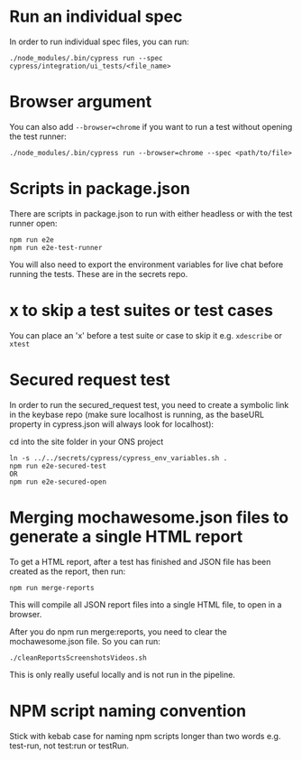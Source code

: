# Run an individual spec

In order to run individual spec files, you can run:

    ./node_modules/.bin/cypress run --spec cypress/integration/ui_tests/<file_name>

# Browser argument

You can also add `--browser=chrome` if you want to run a test without opening the test runner:

    ./node_modules/.bin/cypress run --browser=chrome --spec <path/to/file>
    
# Scripts in package.json

There are scripts in package.json to run with either headless or with the test runner open:

    npm run e2e
    npm run e2e-test-runner

You will also need to export the environment variables for live chat before running the tests. These are in the secrets
repo.

# x to skip a test suites or test cases
You can place an 'x' before a test suite or case to skip it e.g. `xdescribe` or `xtest`

# Secured request test
In order to run the secured_request test, you need to create a symbolic link in the keybase repo (make sure localhost is
running, as the baseURL property in cypress.json will always look for localhost):
    

cd into the site folder in your ONS project

    ln -s ../../secrets/cypress/cypress_env_variables.sh .
    npm run e2e-secured-test
    OR
    npm run e2e-secured-open
       
# Merging mochawesome.json files to generate a single HTML report
To get a HTML report, after a test has finished and JSON file has been created as the report, then run:

    npm run merge-reports
    
This will compile all JSON report files into a single HTML file, to open in a browser.

After you do npm run merge:reports, you need to clear the mochawesome.json file. So you can run:

    ./cleanReportsScreenshotsVideos.sh
    
This is only really useful locally and is not run in the pipeline.

# NPM script naming convention
Stick with kebab case for naming npm scripts longer than two words e.g. test-run, not test:run or testRun.